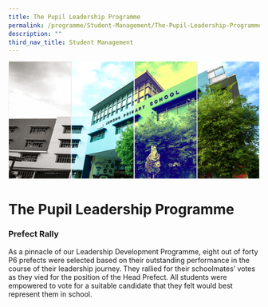 ```yaml
---
title: The Pupil Leadership Programme
permalink: /programme/Student-Management/The-Pupil-Leadership-Programme/
description: ""
third_nav_title: Student Management
---
```

![](/images/Banner.png)

The Pupil Leadership Programme
==============================
 

### Prefect Rally 

As a pinnacle of our Leadership Development Programme, eight out of forty P6 prefects were selected based on their outstanding performance in the course of their leadership journey. They rallied for their schoolmates’ votes as they vied for the position of the Head Prefect. All students were empowered to vote for a suitable candidate that they felt would best represent them in school.